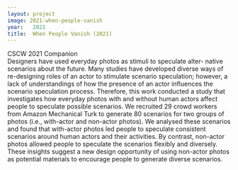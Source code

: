 ```yaml
---
layout: project
image: 2021-when-people-vanish
year:   2021
title:  When People Vanish (2021)
---
```

<div class="metadata">CSCW 2021 Companion</div>
Designers have used everyday photos as stimuli to speculate alter- native scenarios about the future. Many studies have developed diverse ways of re-designing roles of an actor to stimulate scenario speculation; however, a lack of understandings of how the presence of an actor influences the scenario speculation process. Therefore, this work conducted a study that investigates how everyday photos with and without human actors affect people to speculate possible scenarios. We recruited 29 crowd workers from Amazon Mechanical Turk to generate 80 scenarios for two groups of photos (i.e., with-actor and non-actor photos). We analysed these scenarios and found that with-actor photos led people to speculate consistent scenarios around human actors and their activities. By contrast, non-actor photos allowed people to speculate the scenarios flexibly and diversely. These insights suggest a new design opportunity of using non-actor photos as potential materials to encourage people to generate diverse scenarios.
